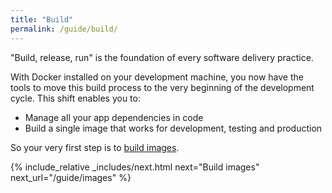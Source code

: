 ```yaml
---
title: "Build"
permalink: /guide/build/
---
```


"Build, release, run" is the foundation of every software delivery practice.

With Docker installed on your development machine, you now have the tools to move this build process to the very beginning of the development cycle. This shift enables you to:

* Manage all your app dependencies in code
* Build a single image that works for development, testing and production

So your very first step is to [build images](/guide/images/).

{% include_relative _includes/next.html
  next="Build images"
  next_url="/guide/images"
%}

